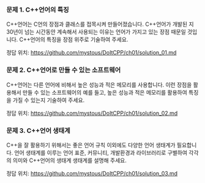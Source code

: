 ### 문제 1. C++언어의 특징
C++언어는 C언의 장점과 클래스를 접목시켜 만들어졌습니다. C++언어가 개발된 지 30년이 넘는 시간동안 계속해서 사용되는 이유는 언어가 가지고 있는 장점 때문일 것입니다. C++언어의 특징을 장점 위주로 기술하여 주세요.

정답 위치: https://github.com/mystous/DoItCPP/ch01/solution_01.md
### 문제 2. C++언어로 만들 수 있는 소프트웨어
C++언어는 다른 언어에 비해서 높은 성능과 적은 메모리를 사용합니다. 이런 장점을 활용해서 만들 수 있는 소프트웨어의 예를 들고, 높은 성능과 적은 메모리를 활용하여 특징을 가질 수 있는지 기술하여 주세요.

정답 위치: https://github.com/mystous/DoItCPP/ch01/solution_02.md
### 문제 3. C++언어 생태계
C++을 잘 활용하기 위해서는 좋은 언어 규칙 이외에도 다양한 언어 생태계가 필요합니다. 언어 생태계를 이루는 언어 표준, 커뮤니티, 개발환경과 라이브러리로 구별하여 각각의 의미와 C++언어의 생태계 생태계를 설명해 주세요.

정답 위치: https://github.com/mystous/DoItCPP/ch01/solution_03.md
